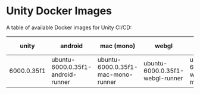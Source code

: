 # Unity Docker Images

A table of available Docker images for Unity CI/CD:

<!-- table -->
| unity | android | mac (mono) | webgl | windows (mono) |
|---------|----------|----------|----------|----------|
| 6000.0.35f1 | ubuntu-6000.0.35f1-android-runner | ubuntu-6000.0.35f1-mac-mono-runner | ubuntu-6000.0.35f1-webgl-runner | ubuntu-6000.0.35f1-windows-mono-runner |
<!-- /table -->

